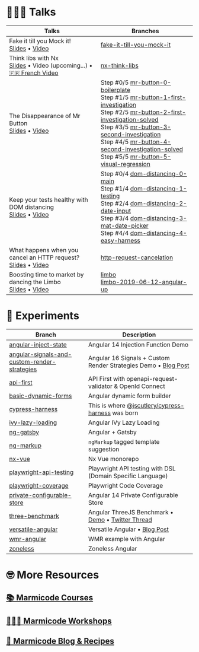 # 👨🏻‍🍳 Talks

| Talks                                                                                                                                                                                                                                         | Branches                                                                                                                                                                                                                                                                                                                                                                                                                                                                                                                                                                                                                                                                                                                                                                                        |
| --------------------------------------------------------------------------------------------------------------------------------------------------------------------------------------------------------------------------------------------- | ----------------------------------------------------------------------------------------------------------------------------------------------------------------------------------------------------------------------------------------------------------------------------------------------------------------------------------------------------------------------------------------------------------------------------------------------------------------------------------------------------------------------------------------------------------------------------------------------------------------------------------------------------------------------------------------------------------------------------------------------------------------------------------------------- |
| Fake it till you Mock it! <br> [Slides](https://marmico.de/fake-it) • [Video](https://youtu.be/A36miw5MZb0)                                                                                                                                   | [fake-it-till-you-mock-it](https://github.com/yjaaidi/experiments/tree/fake-it-till-you-mock-it)                                                                                                                                                                                                                                                                                                                                                                                                                                                                                                                                                                                                                                                                                                |
| Think libs with Nx <br> [Slides](https://marmico.de/think-libs-with-nx) • Video (upcoming...) • [🇫🇷 French Video](https://youtu.be/K8wYtBGzmsI)                                                                                                                                                | [nx-think-libs](https://github.com/yjaaidi/experiments/tree/nx-think-libs)                                                                                                                                                                                                                                                                                                                                                                                                                                                                                                                                                                                                                                                                                                                      |
| The Disappearance of Mr Button <br> [Slides](https://drive.google.com/file/d/18gbAFs2svWVmA2709QIa0aotFUeU2bwg/view) • [Video](https://youtu.be/4p1LLbmIG_k)                                                                                  | Step #0/5 [mr-button-0-boilerplate](https://github.com/yjaaidi/experiments/tree/mr-button-0-boilerplate) <br> Step #1/5 [mr-button-1-first-investigation](https://github.com/yjaaidi/experiments/tree/mr-button-1-first-investigation) <br> Step #2/5 [mr-button-2-first-investigation-solved](https://github.com/yjaaidi/experiments/tree/mr-button-2-first-investigation-solved) <br> Step #3/5 [mr-button-3-second-investigation](https://github.com/yjaaidi/experiments/tree/mr-button-3-second-investigation) <br> Step #4/5 [mr-button-4-second-investigation-solved](https://github.com/yjaaidi/experiments/tree/mr-button-4-second-investigation-solved) <br> Step #5/5 [mr-button-5-visual-regression](https://github.com/yjaaidi/experiments/tree/mr-button-5-visual-regression) <br> |
| Keep your tests healthy with DOM distancing <br> [Slides](https://slides.com/yjaaidi/dom-distancing) • [Video](https://www.youtube.com/watch?v=ZKBHWcjFufw&list=PLmYjp4_mTlX5Wn3dRCV-2NqFGPqHQN1ek)                                           | Step #0/4 [dom-distancing-0-main](https://github.com/yjaaidi/experiments/tree/dom-distancing-0-main) <br> Step #1/4 [dom-distancing-1-testing](https://github.com/yjaaidi/experiments/tree/dom-distancing-1-testing) <br> Step #2/4 [dom-distancing-2-date-input](https://github.com/yjaaidi/experiments/tree/dom-distancing-2-date-input) <br> Step #3/4 [dom-distancing-3-mat-date-picker](https://github.com/yjaaidi/experiments/tree/dom-distancing-3-mat-date-picker) <br> Step #4/4 [dom-distancing-4-easy-harness](https://github.com/yjaaidi/experiments/tree/dom-distancing-4-easy-harness)                                                                                                                                                                                            |
| What happens when you cancel an HTTP request? <br> [Slides](https://slides.com/yjaaidi/what-happens-when-you-cancel-an-http-request-6ed586#/) • [Video](https://www.youtube.com/watch?v=5P9XVObbvS4&list=PLmYjp4_mTlX5Wn3dRCV-2NqFGPqHQN1ek)  | [http-request-cancelation](https://github.com/yjaaidi/experiments/tree/http-request-cancelation)                                                                                                                                                                                                                                                                                                                                                                                                                                                                                                                                                                                                                                                                                                |
| Boosting time to market by dancing the Limbo <br> [Slides](https://slides.com/yjaaidi/angular-up-boosting-time-to-market-by-dancing-the-limbo) • [Video](https://www.youtube.com/watch?v=izGz7H-8yIk&list=PLmYjp4_mTlX5Wn3dRCV-2NqFGPqHQN1ek) | [limbo](https://github.com/yjaaidi/experiments/tree/limbo) <br> [limbo-2019-06-12-angular-up](https://github.com/yjaaidi/experiments/tree/limbo-2019-06-12-angular-up)                                                                                                                                                                                                                                                                                                                                                                                                                                                                                                                                                                                                                          |

# 🧪 Experiments

| Branch                                                                                                                                   | Description                                                                                                                                        |
| ---------------------------------------------------------------------------------------------------------------------------------------- | -------------------------------------------------------------------------------------------------------------------------------------------------- |
| [angular-inject-state](https://github.com/yjaaidi/experiments/tree/inject-rx-state)                                                      | Angular 14 Injection Function Demo                                                                                                                 |
| [angular-signals-and-custom-render-strategies](https://github.com/yjaaidi/experiments/tree/angular-signals-and-custom-render-strategies) | Angular 16 Signals + Custom Render Strategies Demo • [Blog Post](https://marmicode.io/blog/angular-signals-and-custom-render-strategies)           |
| [api-first](https://github.com/yjaaidi/experiments/tree/api-first)                                                                       | API First with openapi-request-validator & OpenId Connect                                                                                          |
| [basic-dynamic-forms](https://github.com/yjaaidi/experiments/tree/basic-dynamic-forms)                                                   | Angular dynamic form builder                                                                                                                       |
| [cypress-harness](https://github.com/yjaaidi/experiments/tree/cypress-harness)                                                           | This is where [@jscutlery/cypress-harness](https://github.com/jscutlery/test-utils) was born                                                       |
| [ivy-lazy-loading](https://github.com/yjaaidi/experiments/tree/ivy-lazy-loading)                                                         | Angular IVy Lazy Loading                                                                                                                           |
| [ng-gatsby](https://github.com/yjaaidi/experiments/tree/ng-gatsby)                                                                       | Angular + Gatsby                                                                                                                                   |
| [ng-markup](https://github.com/yjaaidi/experiments/tree/ng-markup)                                                                       | `ngMarkup` tagged template suggestion                                                                                                              |
| [nx-vue](https://github.com/yjaaidi/experiments/tree/nx-vue)                                                                             | Nx Vue monorepo                                                                                                                                    |
| [playwright-api-testing](https://github.com/yjaaidi/experiments/tree/playwright-api-testing)                                             | Playwright API testing with DSL (Domain Specific Language)                                                                                         |
| [playwright-coverage](https://github.com/yjaaidi/experiments/tree/playwright-coverage)                                                   | Playwright Code Coverage                                                                                                                           |
| [private-configurable-store](https://github.com/yjaaidi/experiments/tree/private-configurable-store)                                     | Angular 14 Private Configurable Store                                                                                                              |
| [three-benchmark](https://github.com/yjaaidi/experiments/tree/three-benchmark)                                                           | Angular ThreeJS Benchmark • [Demo](https://ng-three-demo.marmicode.io/) • [Twitter Thread](https://twitter.com/yjaaidi/status/1202597287945539586) |
| [versatile-angular](https://github.com/yjaaidi/experiments/tree/versatile-angular)                                                       | Versatile Angular • [Blog Post](https://marmicode.io/blog/versatile-angular)                                                                       |
| [wmr-angular](https://github.com/yjaaidi/experiments/tree/wmr-angular)                                                                   | WMR example with Angular                                                                                                                           |
| [zoneless](https://github.com/yjaaidi/experiments/tree/zoneless)                                                                         | Zoneless Angular                                                                                                                                   |

# 🤓 More Resources

## [📚 Marmicode Courses](https://courses.marmicode.io)

## [👨🏻‍🏫 Marmicode Workshops](https://marmicode.eventbrite.com)

## [📝 Marmicode Blog & Recipes](https://marmicode.io)
